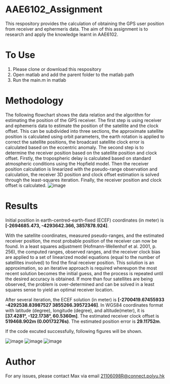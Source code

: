 # AAE6102_Assignment

This respository provides the calculation of obtaining the GPS user position from receiver and ephermeris data. The aim of this assignment is to research and apply the knowledge learnt in AAE6102.

# To Use
1. Please clone or download this respository
2. Open matlab and add the parent folder to the matlab path
3. Run the main.m in matlab

# Methodology
The following flowchart shows the data relation and the algorithm for estimating the position of the GPS receiver. The first step is using receiver and ephemeris data to estimate the position of the satellite and the clock offset. This can be subdivided into three sections, the approximate satellite position is calculated using orbit parameters, the earth rotation is applied to correct the satellite positions, the broadcast satellite clock error is calculated based on the eccentric anomaly. The second step is to determine the receiver position based on the satellite position and clock offset. Firstly, the tropospheric delay is calculated based on standard atmospheric conditions using the Hopfield model. Then the receiver position calculation is linearized with the pseudo-range observation and calculation, the receiver 3D position and clock offset estimation is solved through the least-squares iteration. Finally, the receiver position and clock offset is calculated.
![image](https://user-images.githubusercontent.com/65110263/139574871-066e2f0e-3dda-45db-a456-c71f34571dca.png)

# Results
Initial position in earth-centred-earth-fixed (ECEF) coordinates (in meter) is **[-2694685.473, -4293642.366, 3857878.924]**.

With the satellite coordinates, measured pseudo-ranges, and the estimated receiver position, the most probable position of the receiver can now be found. In a least squares adjustment (Hofmann-Wellenhof et al. 2001, p. 256), the computed ranges, observed ranges, and the receiver clock bias are applied to a set of linearized model equations (equal to the number of satellites involved) to find the final receiver position. This solution is an approximation, so an iterative approach is required whereupon the most recent solution becomes the initial guess, and the process is repeated until the desired accuracy is obtained. If more than four satellites are being observed, the problem is over-determined and can be solved in a least squares sense to yield an optimal receiver location.

After several iteration, the ECEF solution (in meter) is **[-2700419.67455933	-4292538.83987527	3855266.39572346]**. In WGS84 coordinates format with latitude (degree), longitude (degree), and altitude(meter), it is **[37.4281°, -122.1738°, 60.5360m]**. The estimated receiver clock offset is **519468.902m (0.00173276s)**. The estimated position error is **29.11752m**.

If the code excuted successfully, following figures will be shown.


![image](https://user-images.githubusercontent.com/65110263/139575127-83812d5d-a829-41d1-bd4d-612381ce48b2.png) ![image](https://user-images.githubusercontent.com/65110263/139575131-37c9b956-782c-450d-9771-9fd40402222a.png) ![image](https://user-images.githubusercontent.com/65110263/139575133-ba711a33-3869-4783-b7a1-afeb1802f5ef.png)

# Author
For any issues, please contact Max via email 21106098R@connect.polyu.hk
